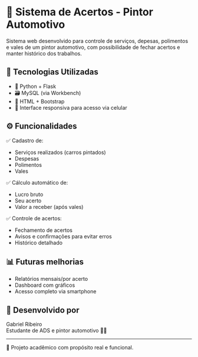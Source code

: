 # 💼 Sistema de Acertos - Pintor Automotivo

Sistema web desenvolvido para controle de serviços, depesas, polimentos e vales de um pintor automotivo, com possibilidade de fechar acertos e manter histórico dos trabalhos.

## 🔧 Tecnologias Utilizadas

- 🐍 Python + Flask
- 🗃️ MySQL (via Workbench)
- 💅 HTML + Bootstrap
- 🎨 Interface responsiva para acesso via celular

## ⚙️ Funcionalidades

✅ Cadastro de:
- Serviços realizados (carros pintados)
- Despesas
- Polimentos
- Vales


✅ Cálculo automático de:
- Lucro bruto
- Seu acerto
- Valor a receber (após vales)

✅ Controle de acertos:
- Fechamento de acertos
- Avisos e confirmações para evitar erros
- Histórico detalhado

## 📊 Futuras melhorias
- Relatórios mensais/por acerto
- Dashboard com gráficos
- Acesso completo via smartphone

## 🧠 Desenvolvido por
Gabriel Ribeiro  
Estudante de ADS e pintor automotivo 👨‍🔧

---
📌 Projeto acadêmico com propósito real e funcional.
